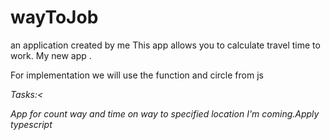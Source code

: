 # wayToJob
 an application created by me
This app allows you to calculate travel time to work. 
My new app .

For implementation we will use the function and circle from js

<i>Tasks:<

App for count way and time on way to specified location
I'm coming.Apply typescript

